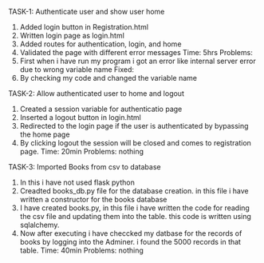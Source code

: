 TASK-1: Authenticate user and show user home

1. Added login button in Registration.html
2. Written login page as login.html
3. Added routes for authentication, login, and home
4. Validated the page with different error messages 
Time: 5hrs
Problems: 
1. First when i have run my program i got an error like internal server error due to wrong variable name
Fixed:
1. By checking my code and changed the variable name 

TASK-2: Allow authenticated user to home and logout

1. Created a session variable for authenticatio page 
2. Inserted a logout button in login.html
3. Redirected to the login page if the user is authenticated by bypassing the home page
4. By clicking logout the session will be closed and comes to registration page.
Time: 20min
Problems: nothing

TASK-3: Imported Books from csv to database

1. In this i have not used flask python
2. Creadted books_db.py file for the database creation. in this file i have written a constructor for the books database
3. I have created books.py, in this file i have written the code for reading the csv file and updating them into the table. this code is written using sqlalchemy. 
4. Now after executing i have checcked my datbase for the records of books by logging into the Adminer. i found the 5000 records in that table.
Time: 40min
Problems: nothing
